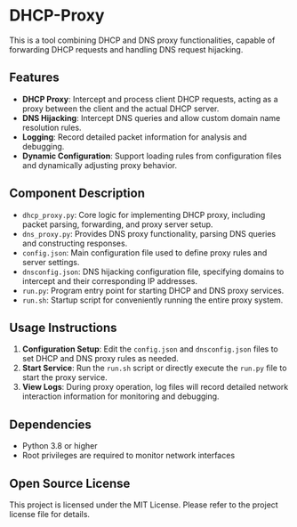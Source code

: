 # DHCP-Proxy

This is a tool combining DHCP and DNS proxy functionalities, capable of forwarding DHCP requests and handling DNS request hijacking.

## Features

- **DHCP Proxy**: Intercept and process client DHCP requests, acting as a proxy between the client and the actual DHCP server.
- **DNS Hijacking**: Intercept DNS queries and allow custom domain name resolution rules.
- **Logging**: Record detailed packet information for analysis and debugging.
- **Dynamic Configuration**: Support loading rules from configuration files and dynamically adjusting proxy behavior.

## Component Description

- `dhcp_proxy.py`: Core logic for implementing DHCP proxy, including packet parsing, forwarding, and proxy server setup.
- `dns_proxy.py`: Provides DNS proxy functionality, parsing DNS queries and constructing responses.
- `config.json`: Main configuration file used to define proxy rules and server settings.
- `dnsconfig.json`: DNS hijacking configuration file, specifying domains to intercept and their corresponding IP addresses.
- `run.py`: Program entry point for starting DHCP and DNS proxy services.
- `run.sh`: Startup script for conveniently running the entire proxy system.

## Usage Instructions

1. **Configuration Setup**: Edit the `config.json` and `dnsconfig.json` files to set DHCP and DNS proxy rules as needed.
2. **Start Service**: Run the `run.sh` script or directly execute the `run.py` file to start the proxy service.
3. **View Logs**: During proxy operation, log files will record detailed network interaction information for monitoring and debugging.

## Dependencies

- Python 3.8 or higher
- Root privileges are required to monitor network interfaces

## Open Source License

This project is licensed under the MIT License. Please refer to the project license file for details.